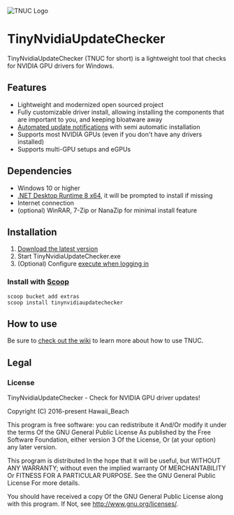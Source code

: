 ![TNUC Logo](image.png)

# TinyNvidiaUpdateChecker

TinyNvidiaUpdateChecker (TNUC for short) is a lightweight tool that checks for NVIDIA GPU drivers for Windows.

## Features

- Lightweight and modernized open sourced project
- Fully customizable driver install, allowing installing the components that are important to you, and keeping bloatware away
- [Automated update notifications](https://github.com/ElPumpo/TinyNvidiaUpdateChecker/wiki/Quiet-runs-on-user-login) with semi automatic installation
- Supports most NVIDIA GPUs (even if you don't have any drivers installed)
- Supports multi-GPU setups and eGPUs

## Dependencies

- Windows 10 or higher
- [.NET Desktop Runtime 8 x64](https://dotnet.microsoft.com/en-us/download/dotnet/8.0), it will be prompted to install if missing
- Internet connection
- (optional) WinRAR, 7-Zip or NanaZip for minimal install feature

## Installation

1. [Download the latest version](https://github.com/ElPumpo/TinyNvidiaUpdateChecker/releases)
2. Start TinyNvidiaUpdateChecker.exe
3. (Optional) Configure [execute when logging in](https://github.com/ElPumpo/TinyNvidiaUpdateChecker/wiki/Quiet-runs-on-user-login)

### Install with [Scoop](https://scoop.sh/#/apps?s=2&d=1&o=true&p=1&q=tinynvidiaupdatechecker)

```
scoop bucket add extras
scoop install tinynvidiaupdatechecker
```

## How to use

Be sure to [check out the wiki](https://github.com/ElPumpo/TinyNvidiaUpdateChecker/wiki) to learn more about how to use TNUC.

## Legal

### License

TinyNvidiaUpdateChecker - Check for NVIDIA GPU driver updates!

Copyright (C) 2016-present Hawaii_Beach

This program is free software: you can redistribute it And/Or modify it under the terms Of the GNU General Public License As published by the Free Software Foundation, either version 3 Of the License, Or (at your option) any later version.

This program is distributed In the hope that it will be useful, but WITHOUT ANY WARRANTY; without even the implied warranty Of MERCHANTABILITY Or FITNESS FOR A PARTICULAR PURPOSE. See the GNU General Public License For more details.

You should have received a copy Of the GNU General Public License along with this program. If Not, see <http://www.gnu.org/licenses/>.
